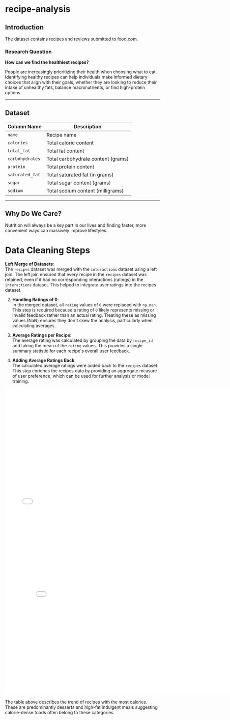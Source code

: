 # recipe-analysis

## Introduction 

The dataset contains recipes and reviews submitted to food.com. 

### Research Question
**How can we find the healthiest recipes?**

People are increasingly prioritizing their health when choosing what to eat. Identifying healthy recipes can help individuals make informed dietary choices that align with their goals, whether they are looking to reduce their intake of unhealthy fats, balance macronutrients, or find high-protein options.

---

## Dataset 

| **Column Name**       | **Description**                                                                                      |
|------------------------|-----------------------------------------------------------------------------------------------------|
| `name`                | Recipe name |
| `calories`            | Total caloric content |
| `total_fat`           | Total fat content |
| `carbohydrates`       | Total carbohydrate content (grams) |
| `protein`             | Total protein content  |
| `saturated_fat`       | Total saturated fat (in grams) |
| `sugar`               | Total sugar content (grams) |
| `sodium`              | Total sodium content (milligrams)  |

---

## Why Do We Care?  

Nutrition will always be a key part in our lives and finding faster, more convenient ways can massively improve lifestyles.

# Data Cleaning Steps 

 **Left Merge of Datasets**:  
   The `recipes` dataset was merged with the `interactions` dataset using a left join. The left join ensured that every recipe in the `recipes` dataset was retained, even if it had no corresponding interactions (ratings) in the `interactions` dataset. This helped to integrate user ratings into the recipes dataset.

2. **Handling Ratings of 0**:  
   In the merged dataset, all `rating` values of `0` were replaced with `np.nan`. This step is required because a rating of `0` likely represents missing or invalid feedback rather than an actual rating. Treating these as missing values (NaN) ensures they don't skew the analysis, particularly when calculating averages.

3. **Average Ratings per Recipe**:  
   The average rating was calculated by grouping the data by `recipe_id` and taking the mean of the `rating` values. This provides a single summary statistic for each recipe's overall user feedback.

4. **Adding Average Ratings Back**:  
   The calculated average ratings were added back to the `recipes` dataset. This step enriches the recipes data by providing an aggregate measure of user preference, which can be used for further analysis or model training.

<iframe
  src="assets/recipes_head.html"
  width="800"
  height="400"
  frameborder="0"
></iframe>



<iframe
  src="assets/top_calories_recipes.html"
  width="800"
  height="600"
  frameborder="0"
></iframe>

The table above describes the trend of recipes with the most calories. These are predominantly desserts and high-fat indulgent meals suggesting calorie-dense foods often belong to these categories.


